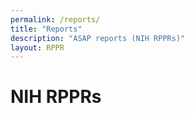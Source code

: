 ```yaml
---
permalink: /reports/
title: "Reports"
description: "ASAP reports (NIH RPPRs)"
layout: RPPR
---
```


<a id="RPPR"></a>
# NIH RPPRs
